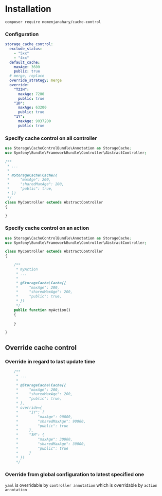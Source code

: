 Installation
============

```
composer require nomenjanahary/cache-control
```

### Configuration
```yaml
storage_cache_control:
  exclude_status:
    - "5xx"
    - "4xx"
  default_cache:
    maxAge: 3600
    public: true
  # merge, replace
  override_strategy: merge
  override:
    "T23H":
      maxAge: 7200
      public: true
    "1D":
      maxAge: 63200
      public: true
    "1Y":
      maxAge: 9037200
      public: true
```


### Specify cache control on all controller
```php
use Storage\CacheControlBundle\Annotation as StorageCache;
use Symfony\Bundle\FrameworkBundle\Controller\AbstractController;

/**
 * ...
 *
 * @StorageCache\Cache({
 *     "maxAge": 200,
 *     "sharedMaxAge": 200,
 *     "public": true,
 * })
 */
class MyController extends AbstractController
{

}
```

### Specify cache control on an action
```php
use Storage\CacheControlBundle\Annotation as StorageCache;
use Symfony\Bundle\FrameworkBundle\Controller\AbstractController;

class MyController extends AbstractController
{

    /**
     * myAction
     * ...
     *
     * @StorageCache\Cache({
     *     "maxAge": 200,
     *     "sharedMaxAge": 200,
     *     "public": true,
     * })
     */
    public function myAction()
    {
    
    }

}
```
## Override cache control
### Override in regard to last update time
```php
    /**
     * ...
     *
     * @StorageCache\Cache({
     *     "maxAge": 200,
     *     "sharedMaxAge": 200,
     *     "public": true,
     * },
     * override={
     *     "1Y": {
     *         "maxAge": 90000,
     *         "sharedMaxAge": 90000,
     *         "public": true
     *     },
     *     "3M": {
     *         "maxAge": 30000,
     *         "sharedMaxAge": 30000,
     *         "public": true
     *     }
     * })
     */
```
### Override from global configuration to latest specified one
`yaml` is overridable by `controller annotation` which is overridable by `action annotation`

